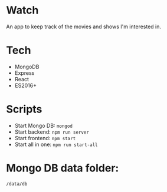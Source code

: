 # Watch
An app to keep track of the movies and shows I'm interested in.

# Tech
* MongoDB
* Express
* React
* ES2016+

# Scripts
* Start Mongo DB: `mongod`
* Start backend: `npm run server`
* Start frontend: `npm start`
* Start all in one: `npm run start-all`

# Mongo DB data folder:
`/data/db`
